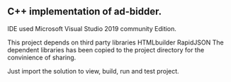 ## C++ implementation of ad-bidder. 

IDE used Microsoft Visual Studio 2019 community Edition.

This project depends on third party libraries
HTMLbuilder 
RapidJSON
The dependent libraries has been copied to the project directory for the convinience of sharing.

Just import the solution to view, build, run and test project.

